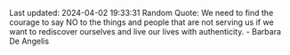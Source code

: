 Last updated: 2024-04-02 19:33:31
Random Quote: We need to find the courage to say NO to the things and people that are not serving us if we want to rediscover ourselves and live our lives with authenticity. - Barbara De Angelis